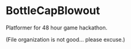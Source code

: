 BottleCapBlowout
================

Platformer for 48 hour game hackathon. 

(File organization is not good... please excuse.)
